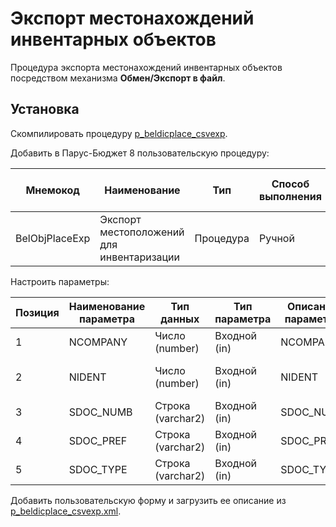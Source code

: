 # Экспорт местонахождений инвентарных объектов

Процедура экспорта местонахождений инвентарных объектов посредством механизма **Обмен/Экспорт в файл**.

## Установка

Скомпилировать процедуру [p_beldicplace_csvexp](..\src\p_beldicplace_csvexp.sql).

Добавить в Парус-Бюджет 8 пользовательскую процедуру:

|Мнемокод|Наименование|Тип|Способ выполнения|Имя хранимой процедуры|Блокировка при выполнении|Пиктограмма|
|---|---|---|---|---|---|---|
|BelObjPlaceExp|Экспорт местоположений для инвентаризации|Процедура|Ручной|P_BELDICPLACE_CSVEXP|Нет|

Настроить параметры:

|Позиция|Наименование параметра|Тип данных|Тип параметра|Описание параметра|Визуализация|Привязка|Обязательный|Раздел|Метод вызова|Параметр|Родительский параметр|Дополнительный словарь|
|---|---|---|---|---|---|---|---|---|---|---|---|---|
|1|NCOMPANY|Число (number)|Входной (in)|NCOMPANY|Нет|К организации|Да||||||
|2|NIDENT|Число (number)|Входной (in)|NIDENT|Нет|К идентификатору ведомости|Да||||||
|3|SDOC_NUMB|Строка (varchar2)|Входной (in)|SDOC_NUMB|Нет|Нет|Нет||||||
|4|SDOC_PREF|Строка (varchar2)|Входной (in)|SDOC_PREF|Нет|Нет|Нет||||||
|5|SDOC_TYPE|Строка (varchar2)|Входной (in)|SDOC_TYPE|Нет|Нет|Нет||||||

Добавить пользовательскую форму и загрузить ее описание из [p_beldicplace_csvexp.xml](../forms/p_beldicplace_csvexp.xml).